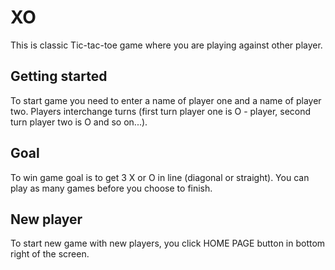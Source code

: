 # XO
This is classic Tic-tac-toe game where you are playing against other player. 

## Getting started
To start game you need to enter a name of player one and a name of player two. Players interchange turns (first turn player one is O - player, second turn player two is O and so on...).

## Goal
To win game goal is to get 3 X or O in line (diagonal or straight).
You can play as many games before you choose to finish.

## New player 
To start new game with new players, you click HOME PAGE button in bottom right of the screen.


